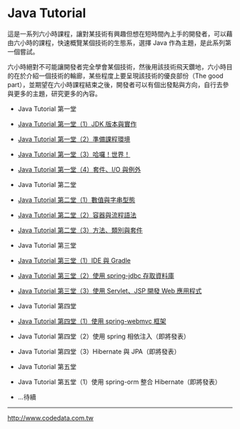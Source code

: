 Java Tutorial
=============

這是一系列六小時課程，讓對某技術有興趣但想在短時間內上手的開發者，可以藉由六小時的課程，快速概覽某個技術的生態系，選擇 Java 作為主題，是此系列第一個嘗試。

六小時絕對不可能讓開發者完全學會某個技術，然後用該技術飛天鑽地，六小時目的在於介紹一個技術的輪廊，某些程度上要呈現該技術的優良部份（The good part），並期望在六小時課程結束之後，開發者可以有個出發點與方向，自行去參與更多的主題，研究更多的內容。

- Java Tutorial 第一堂
 - [Java Tutorial 第一堂（1）JDK 版本與實作](http://www.codedata.com.tw/java/java-tutorial-the-1st-class-1-jdk-versions-and-implementations/)
 - [Java Tutorial 第一堂（2）準備課程環境](http://www.codedata.com.tw/java/java-tutorial-the-1st-class-2-preparing-course-environment)
 - [Java Tutorial 第一堂（3）哈囉！世界！](http://www.codedata.com.tw/java/java-tutorial-the-1st-class-3-hello-world/)
 - [Java Tutorial 第一堂（4）套件、I/O 與例外](http://www.codedata.com.tw/java/java-tutorial-the-1st-class-4-package-io-exception/)

- Java Tutorial 第二堂
 - [Java Tutorial 第二堂（1）數值與字串型態](http://www.codedata.com.tw/java/java-tutorial-the-2nd-class-1-numeric-types-and-string/)
 - [Java Tutorial 第二堂（2）容器與流程語法](http://www.codedata.com.tw/java/java-tutorial-the-2nd-class-2-container-flow/)
 - [Java Tutorial 第二堂（3）方法、類別與套件](http://www.codedata.com.tw/java/java-tutorial-the-2nd-class-3-method-class-package/)

- Java Tutorial 第三堂
 - [Java Tutorial 第三堂（1）IDE 與 Gradle](http://www.codedata.com.tw/java/java-tutorial-the-3rd-class-1-ide-gradle/)
 - [Java Tutorial 第三堂（2）使用 spring-jdbc 存取資料庫](http://www.codedata.com.tw/java/java-tutorial-the-3rd-class-2-spring-jdbc/)
 - [Java Tutorial 第三堂（3）使用 Servlet、JSP 開發 Web 應用程式](http://www.codedata.com.tw/java/java-tutorial-the-3rd-class-3-servlet-jsp/)

- Java Tutorial 第四堂
 - [Java Tutorial 第四堂（1）使用 spring-webmvc 框架](http://www.codedata.com.tw/java/java-tutorial-the-4th-class-1-spring-webmvc/)
 - Java Tutorial 第四堂（2）使用 spring 相依注入（即將發表）
 - Java Tutorial 第四堂（3）Hibernate 與 JPA（即將發表）

- Java Tutorial 第五堂
 - Java Tutorial 第五堂（1）使用 spring-orm 整合 Hibernate（即將發表）
 - ...待續

------------
http://www.codedata.com.tw
